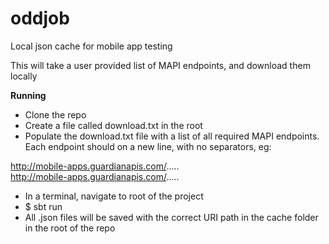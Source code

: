 oddjob
======

Local json cache for mobile app testing

This will take a user provided list of MAPI endpoints, and download them locally

**Running**

- Clone the repo
- Create a file called download.txt in the root
- Populate the download.txt file with a list of all required MAPI endpoints. Each endpoint should on a new line, with no separators, eg:

http://mobile-apps.guardianapis.com/.....   
http://mobile-apps.guardianapis.com/.....

- In a terminal, navigate to root of the project
- $ sbt run
- All .json files will be saved with the correct URI path in the cache folder in the root of the repo